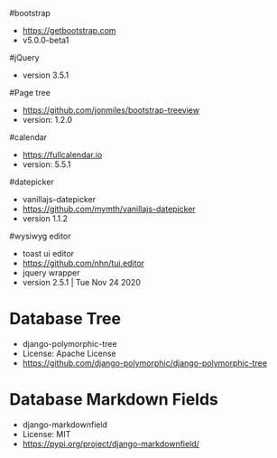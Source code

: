 #bootstrap
- https://getbootstrap.com
- v5.0.0-beta1

#jQuery
- version 3.5.1

#Page tree
- https://github.com/jonmiles/bootstrap-treeview
- version: 1.2.0

#calendar
- https://fullcalendar.io
- version: 5.5.1

#datepicker
- vanillajs-datepicker
- https://github.com/mymth/vanillajs-datepicker
- version 1.1.2

#wysiwyg editor
- toast ui editor
- https://github.com/nhn/tui.editor
- jquery wrapper
- version 2.5.1 | Tue Nov 24 2020

# Database Tree
- django-polymorphic-tree
- License: Apache License
- https://github.com/django-polymorphic/django-polymorphic-tree

# Database Markdown Fields
- django-markdownfield
- License: MIT
- https://pypi.org/project/django-markdownfield/